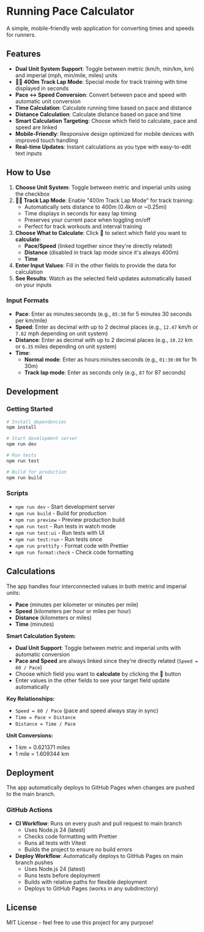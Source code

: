 # Running Pace Calculator

A simple, mobile-friendly web application for converting times and speeds for
runners.

## Features

- **Dual Unit System Support**: Toggle between metric (km/h, min/km, km) and
  imperial (mph, min/mile, miles) units
- **🏃‍♂️ 400m Track Lap Mode**: Special mode for track training with time displayed in seconds
- **Pace ↔ Speed Conversion**: Convert between pace and speed with automatic
  unit conversion
- **Time Calculation**: Calculate running time based on pace and distance
- **Distance Calculation**: Calculate distance based on pace and time
- **Smart Calculation Targeting**: Choose which field to calculate, pace and
  speed are linked
- **Mobile-Friendly**: Responsive design optimized for mobile devices with
  improved touch handling
- **Real-time Updates**: Instant calculations as you type with easy-to-edit text
  inputs

## How to Use

1. **Choose Unit System**: Toggle between metric and imperial units using the
   checkbox
2. **🏃‍♂️ Track Lap Mode**: Enable "400m Track Lap Mode" for track training:
   - Automatically sets distance to 400m (0.4km or ~0.25mi)
   - Time displays in seconds for easy lap timing
   - Preserves your current pace when toggling on/off
   - Perfect for track workouts and interval training
3. **Choose What to Calculate**: Click 🎯 to select which field you want to
   **calculate**:
   - **Pace/Speed** (linked together since they're directly related)
   - **Distance** (disabled in track lap mode since it's always 400m)
   - **Time**
4. **Enter Input Values**: Fill in the other fields to provide the data for
   calculation
5. **See Results**: Watch as the selected field updates automatically based on
   your inputs

### Input Formats

- **Pace**: Enter as minutes:seconds (e.g., `05:30` for 5 minutes 30 seconds per
  km/mile)
- **Speed**: Enter as decimal with up to 2 decimal places (e.g., `12.47` km/h or
  `7.82` mph depending on unit system)
- **Distance**: Enter as decimal with up to 2 decimal places (e.g., `10.22` km
  or `6.35` miles depending on unit system)
- **Time**:
  - **Normal mode**: Enter as hours:minutes:seconds (e.g., `01:30:00` for 1h 30m)
  - **Track lap mode**: Enter as seconds only (e.g., `87` for 87 seconds)

## Development

### Getting Started

```bash
# Install dependencies
npm install

# Start development server
npm run dev

# Run tests
npm run test

# Build for production
npm run build
```

### Scripts

- `npm run dev` - Start development server
- `npm run build` - Build for production
- `npm run preview` - Preview production build
- `npm run test` - Run tests in watch mode
- `npm run test:ui` - Run tests with UI
- `npm run test:run` - Run tests once
- `npm run prettify` - Format code with Prettier
- `npm run format:check` - Check code formatting

## Calculations

The app handles four interconnected values in both metric and imperial units:

- **Pace** (minutes per kilometer or minutes per mile)
- **Speed** (kilometers per hour or miles per hour)
- **Distance** (kilometers or miles)
- **Time** (minutes)

**Smart Calculation System:**

- **Dual Unit Support**: Toggle between metric and imperial units with automatic
  conversion
- **Pace and Speed** are always linked since they're directly related (`Speed =
60 / Pace`)
- Choose which field you want to **calculate** by clicking the 🎯 button
- Enter values in the other fields to see your target field update automatically

**Key Relationships:**

- `Speed = 60 / Pace` (pace and speed always stay in sync)
- `Time = Pace × Distance`
- `Distance = Time / Pace`

**Unit Conversions:**

- 1 km = 0.621371 miles
- 1 mile = 1.609344 km

## Deployment

The app automatically deploys to GitHub Pages when changes are pushed to the
main branch.

### GitHub Actions

- **CI Workflow**: Runs on every push and pull request to main branch
  - Uses Node.js 24 (latest)
  - Checks code formatting with Prettier
  - Runs all tests with Vitest
  - Builds the project to ensure no build errors
- **Deploy Workflow**: Automatically deploys to GitHub Pages on main branch
  pushes
  - Uses Node.js 24 (latest)
  - Runs tests before deployment
  - Builds with relative paths for flexible deployment
  - Deploys to GitHub Pages (works in any subdirectory)

## License

MIT License - feel free to use this project for any purpose!
